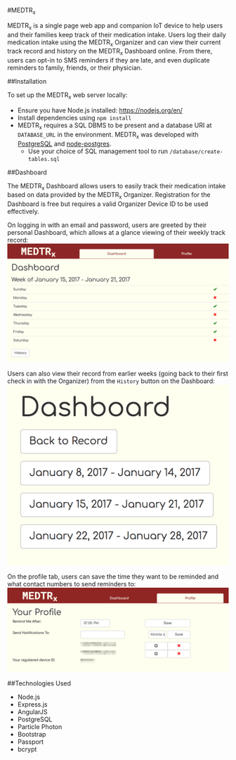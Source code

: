 #MEDTR<sub>x</sub>

MEDTR<sub>x</sub> is a single page web app and companion IoT device to help users and their families keep track of their medication intake. Users log their daily medication intake using the MEDTR<sub>x</sub> Organizer and can view their current track record and history on the MEDTR<sub>x</sub> Dashboard online. From there, users can opt-in to SMS reminders if they are late, and even duplicate reminders to family, friends, or their physician.

##Installation

To set up the MEDTR<sub>x</sub> web server locally:
* Ensure you have Node.js installed: https://nodejs.org/en/
* Install dependencies using `npm install`
* MEDTR<sub>x</sub> requires a SQL DBMS to be present and a database URI at `DATABASE_URL` in the environment. MEDTR<sub>x</sub> was developed with [PostgreSQL](https://www.postgresql.org/) and [node-postgres](https://github.com/brianc/node-postgres).
    * Use your choice of SQL management tool to run `/database/create-tables.sql`

##Dashboard

The MEDTR<sub>x</sub> Dashboard allows users to easily track their medication intake based on data provided by the MEDTR<sub>x</sub> Organizer. Registration for the Dashboard is free but requires a valid Organizer Device ID to be used effectively.

On logging in with an email and password, users are greeted by their personal Dashboard, which allows at a glance viewing of their weekly track record:
![Dashboard example](/docs/images/dashboard.png)

Users can also view their record from earlier weeks (going back to their first check in with the Organizer) from the `History` button on the Dashboard:
![History example](/docs/images/history.png)

On the profile tab, users can save the time they want to be reminded and what contact numbers to send reminders to:
![Profile example](/docs/images/profile.jpg)

##Technologies Used
* Node.js
* Express.js
* AngularJS
* PostgreSQL
* Particle Photon
* Bootstrap
* Passport
* bcrypt
